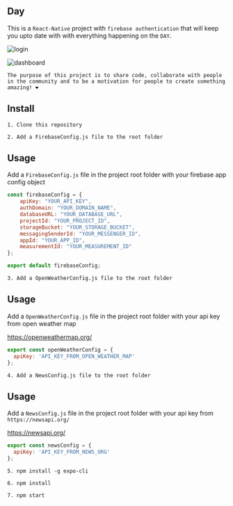 ## Day

This is a `React-Native` project with `firebase authentication` that 
will keep you upto date with with everything happening on the `DAY`.

![login](https://user-images.githubusercontent.com/19266929/77862834-0f3b8180-71ec-11ea-92a1-f83a861ad22d.gif)

![dashboard](https://user-images.githubusercontent.com/19266929/77862843-1cf10700-71ec-11ea-8e31-fb1546d8696e.gif)

`The purpose of this project is to share code, collaborate with people in the community and to be a motivation for people to create something amazing! ❤️`

## Install

`1. Clone this repository`

`2. Add a FirebaseConfig.js file to the root folder`

## Usage

Add a `FirebaseConfig.js` file in the project root folder with your firebase app config object
```javascript
const firebaseConfig = {
    apiKey: "YOUR_API_KEY",
    authDomain: "YOUR_DOMAIN_NAME",
    databaseURL: "YOUR_DATABASE_URL",
    projectId: "YOUR_PROJECT_ID",
    storageBucket: "YOUR_STORAGE_BUCKET",
    messagingSenderId: "YOUR_MESSENGER_ID",
    appId: "YOUR_APP_ID",
    measurementId: "YOUR_MEASUREMENT_ID"
};

export default firebaseConfig;
```
`3. Add a OpenWeatherConfig.js file to the root folder`

## Usage

Add a `OpenWeatherConfig.js` file in the project root folder with your api key from open weather map

https://openweathermap.org/
```javascript
export const openWeatherConfig = {
  apiKey: 'API_KEY_FROM_OPEN_WEATHER_MAP'
};
```

`4. Add a NewsConfig.js file to the root folder`

## Usage

Add a `NewsConfig.js` file in the project root folder with your api key from `https://newsapi.org/`

https://newsapi.org/
```javascript
export const newsConfig = {
  apiKey: 'API_KEY_FROM_NEWS_ORG'
};
```

`5. npm install -g expo-cli`

`6. npm install`

`7. npm start`
